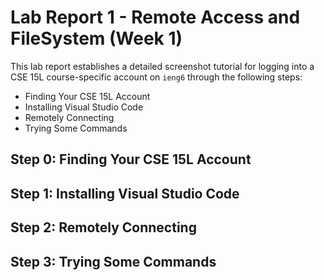 # Lab Report 1 - Remote Access and FileSystem (Week 1)
This lab report establishes a detailed screenshot tutorial for logging into a CSE 15L course-specific account on `ieng6` through the following steps:
* Finding Your CSE 15L Account
* Installing Visual Studio Code
* Remotely Connecting
* Trying Some Commands
## Step 0: Finding Your CSE 15L Account

## Step 1: Installing Visual Studio Code

## Step 2: Remotely Connecting

## Step 3: Trying Some Commands
